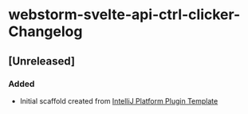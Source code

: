 <!-- Keep a Changelog guide -> https://keepachangelog.com -->

# webstorm-svelte-api-ctrl-clicker- Changelog

## [Unreleased]
### Added
- Initial scaffold created from [IntelliJ Platform Plugin Template](https://github.com/JetBrains/intellij-platform-plugin-template)
